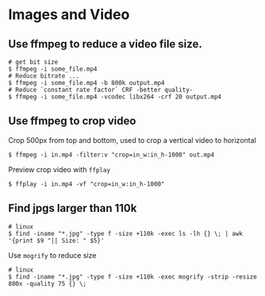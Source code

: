 # Images and Video

## Use ffmpeg to reduce a video file size.

    # get bit size
    $ ffmpeg -i some_file.mp4
    # Reduce bitrate ...
    $ ffmpeg -i some_file.mp4 -b 800k output.mp4
    # Reduce `constant rate factor` CRF -better quality-
    $ ffmpeg -i some_file.mp4 -vcodec libx264 -crf 20 output.mp4

## Use ffmpeg to crop video

Crop 500px from top and bottom, used to crop a vertical video to horizontal

    $ ffmpeg -i in.mp4 -filter:v "crop=in_w:in_h-1000" out.mp4

Preview crop video with `ffplay`

    $ ffplay -i in.mp4 -vf "crop=in_w:in_h-1000"

## Find jpgs larger than 110k

    # linux
    $ find -iname "*.jpg" -type f -size +110k -exec ls -lh {} \; | awk '{print $9 "|| Size: " $5}'

Use `mogrify` to reduce size

    # linux
    $ find -iname "*.jpg" -type f -size +110k -exec mogrify -strip -resize 800x -quality 75 {} \;

